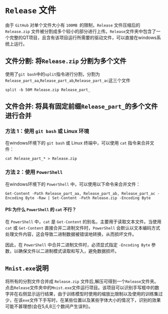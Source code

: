 # `Release` 文件

由于 `GitHub` 对单个文件大小有 `100MB `的限制，`Release` 文件压缩后的`Release.zip` 文件被分割成多个较小的部分进行上传。`Release`文件夹中包含了一个完整的QT项目，且含有该项目运行所需要的驱动文件，可以直接在windows系统上运行。

## 文件分割: 将`Release.zip` 分割为多个文件

使用了`git bash`中的`split`指令进行分割，分割为`Release_part_aa`,`Release_part_ab`,`Release_part_ac`这三个文件

```
split -b 50M Release.zip Release_part_
```

## 文件合并: 将具有固定前缀`Release_part_`的多个文件进行合并

### 方法 1：使用 `git bash` 或 Linux 环境

在windows环境下的 `git bash` 或 Linux 终端中，可以使用 `cat` 指令来合并文件：

```
cat Release_part_* > Release.zip
```

### 方法 2：使用 `PowerShell`

在windows环境下的 `PowerShell` 中，可以使用以下命令来合并文件：

```
Get-Content -Path Release_part_aa, Release_part_ab, Release_part_ac -Encoding Byte -Raw | Set-Content -Path Release.zip -Encoding Byte
```

#### PS:为什么 `PowerShell` 的 `cat` 不行？

在 `PowerShell` 中，`cat` 是 `Get-Content` 的别名，主要用于读取文本文件。当使用 `cat` 或 `Get-Content` 直接合并二进制文件时，`PowerShell` 会默认以文本编码方式处理文件内容，这会导致二进制数据被错误地转换，从而损坏文件。

因此，在 `PowerShell` 中合并二进制文件时，必须显式指定 `-Encoding Byte` 参数，以确保文件以二进制模式读取和写入，避免数据损坏。

## `Mnist.exe`说明

将所有的分割文件合并成 `Release.zip` 文件后,解压可得到一个`Release`文件夹。点击`Release`文件夹中的`Mnist.exe`文件运行项目。该项目可以识别手写框中的数字并在右侧显示运行结果，由于训练模型时使用的缩放比限制以及使用的训练集过少，在该`exe`文件下手写时，在某些位置以及某些字体大小的情况下，识别的效果可能不甚理想(会在5,6,8三个数间产生误判)。

